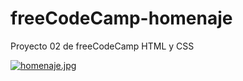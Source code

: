 # freeCodeCamp-homenaje
Proyecto 02 de freeCodeCamp HTML y CSS

[![homenaje.jpg](https://i.postimg.cc/YSh5WRbY/homenaje.jpg)](https://postimg.cc/kVPYrQrg)
